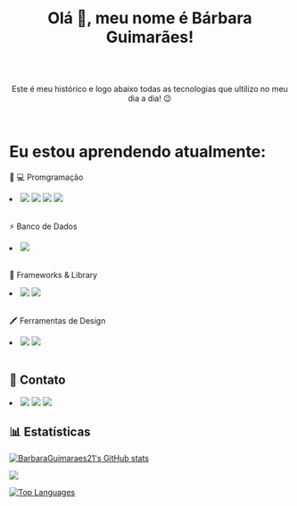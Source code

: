 <div>
  <h1 align="center">Olá 👋, meu nome é Bárbara Guimarães!</h1>
 <br>
    <br>
  <p align="center">Este é meu histórico e logo abaixo todas as tecnologias que ultilizo no meu dia a dia! 😉️</h2>
</div>
<br>
<h1>Eu estou aprendendo atualmente:</h1>
<p> 👩 💻 Promgramação</p>
    <li>
         <img src="https://img.shields.io/badge/CSS3-1572B6?style=for-the-badge&logo=css3&logoColor=white">
         <img src="https://img.shields.io/badge/HTML5-E34F26?style=for-the-badge&logo=html5&logoColor=white">
         <img src="https://img.shields.io/badge/JavaScript-323330?style=for-the-badge&logo=javascript&logoColor=F7DF1E">
         <img src="https://img.shields.io/badge/json-5E5C5C?style=for-the-badge&logo=json&logoColor=white">
    </li>
<br>
    <p>⚡ Banco de Dados</p>
    <li>
         <img src="https://img.shields.io/badge/MySQL-005C84?style=for-the-badge&logo=mysql&logoColor=white">
    </li>
<br>
    <p>🚀 Frameworks & Library</p>
    <li>
        <img src="https://img.shields.io/badge/jQuery-0769AD?style=for-the-badge&logo=jquery&logoColor=white">
        <img src="https://img.shields.io/badge/Bootstrap-563D7C?style=for-the-badge&logo=bootstrap&logoColor=white">
    </li>
<br>
  <p>🖍 Ferramentas de Design</p>
    <li>
       <img src="https://img.shields.io/badge/Figma-F24E1E?style=for-the-badge&logo=figma&logoColor=white">
       <img src="https://img.shields.io/badge/Canva-%2300C4CC.svg?&style=for-the-badge&logo=Canva&logoColor=white">
    </li>
<br>
<h2>📱 Contato</h2>
    <li>
        <a href="https://www.linkedin.com/in/barbara-guimaraes-de-camargo/"><img src="https://img.shields.io/badge/LinkedIn-0077B5?style=for-the-badge&logo=linkedin&logoColor=white"></a>
        <a href="mailto:bahcamargo21@gmail.com"><img src="https://img.shields.io/badge/Gmail-D14836?style=for-the-badge&logo=gmail&logoColor=white"></a>
        <a href="https://www.codewars.com/users/BarbaraGuimaraes21"><img src="https://img.shields.io/badge/Codewars-B1361E?style=for-the-badge&logo=Codewars&logoColor=white"></a>
    </li>

<h2>📊 Estatísticas</h2>

<a href="http://www.github.com/BarbaraGuimaraes21"><img src="https://github-readme-stats.vercel.app/api?username=BarbaraGuimaraes21&show_icons=true&hide=stars,prs,issues,&count_private=true&title_color=ffffff&text_color=ffffff&icon_color=0891b2&bg_color=1c1917&hide_border=true&show_icons=true" alt="BarbaraGuimaraes21's GitHub stats" /></a>

<a href="http://www.github.com/BarbaraGuimaraes21"><img src="https://github-readme-streak-stats.herokuapp.com/?user=BarbaraGuimaraes21&stroke=ffffff&background=1c1917&ring=ffffff&fire=ffffff&currStreakNum=ffffff&currStreakLabel=ffffff&sideNums=ffffff&sideLabels=ffffff&dates=ffffff&hide_border=true" /></a>

<a href="https://github.com/BarbaraGuimaraes21" align="left"><img src="https://github-readme-stats.vercel.app/api/top-langs/?username=BarbaraGuimaraes21&langs_count=10&title_color=ffffff&text_color=ffffff&icon_color=0891b2&bg_color=1c1917&hide_border=true&locale=en&custom_title=Top%20%Languages" alt="Top Languages" /></a>
